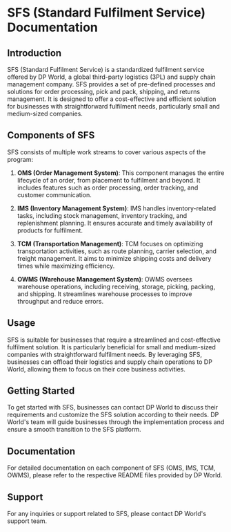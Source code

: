 # SFS (Standard Fulfilment Service) Documentation

## Introduction

SFS (Standard Fulfilment Service) is a standardized fulfilment service offered by DP World, a global third-party logistics (3PL) and supply chain management company. SFS provides a set of pre-defined processes and solutions for order processing, pick and pack, shipping, and returns management. It is designed to offer a cost-effective and efficient solution for businesses with straightforward fulfilment needs, particularly small and medium-sized companies.

## Components of SFS

SFS consists of multiple work streams to cover various aspects of the program:

1. **OMS (Order Management System)**: This component manages the entire lifecycle of an order, from placement to fulfilment and beyond. It includes features such as order processing, order tracking, and customer communication.

2. **IMS (Inventory Management System)**: IMS handles inventory-related tasks, including stock management, inventory tracking, and replenishment planning. It ensures accurate and timely availability of products for fulfilment.

3. **TCM (Transportation Management)**: TCM focuses on optimizing transportation activities, such as route planning, carrier selection, and freight management. It aims to minimize shipping costs and delivery times while maximizing efficiency.

4. **OWMS (Warehouse Management System)**: OWMS oversees warehouse operations, including receiving, storage, picking, packing, and shipping. It streamlines warehouse processes to improve throughput and reduce errors.

## Usage

SFS is suitable for businesses that require a streamlined and cost-effective fulfilment solution. It is particularly beneficial for small and medium-sized companies with straightforward fulfilment needs. By leveraging SFS, businesses can offload their logistics and supply chain operations to DP World, allowing them to focus on their core business activities.

## Getting Started

To get started with SFS, businesses can contact DP World to discuss their requirements and customize the SFS solution according to their needs. DP World's team will guide businesses through the implementation process and ensure a smooth transition to the SFS platform.

## Documentation

For detailed documentation on each component of SFS (OMS, IMS, TCM, OWMS), please refer to the respective README files provided by DP World.

## Support

For any inquiries or support related to SFS, please contact DP World's support team.
